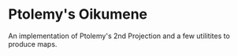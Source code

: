 # Ptolemy's Oikumene

An implementation of Ptolemy's 2nd Projection and a few utilitites to produce maps. 